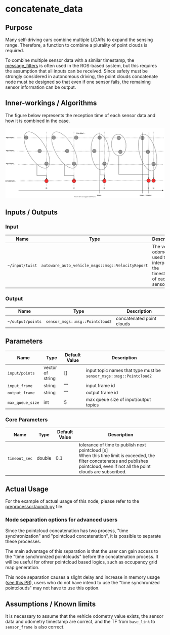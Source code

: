 # concatenate_data

## Purpose

Many self-driving cars combine multiple LiDARs to expand the sensing range. Therefore, a function to combine a plurality of point clouds is required.

To combine multiple sensor data with a similar timestamp, the [message_filters](https://github.com/ros2/message_filters) is often used in the ROS-based system, but this requires the assumption that all inputs can be received. Since safety must be strongly considered in autonomous driving, the point clouds concatenate node must be designed so that even if one sensor fails, the remaining sensor information can be output.

## Inner-workings / Algorithms

The figure below represents the reception time of each sensor data and how it is combined in the case.

![concatenate_data_timing_chart](./image/concatenate_data.drawio.svg)

## Inputs / Outputs

### Input

| Name            | Type                                              | Description                                                                   |
| --------------- | ------------------------------------------------- | ----------------------------------------------------------------------------- |
| `~/input/twist` | `autoware_auto_vehicle_msgs::msg::VelocityReport` | The vehicle odometry is used to interpolate the timestamp of each sensor data |

### Output

| Name              | Type                            | Description               |
| ----------------- | ------------------------------- | ------------------------- |
| `~/output/points` | `sensor_msgs::msg::Pointcloud2` | concatenated point clouds |

## Parameters

| Name             | Type             | Default Value | Description                                                         |
| ---------------- | ---------------- | ------------- | ------------------------------------------------------------------- |
| `input/points`   | vector of string | []            | input topic names that type must be `sensor_msgs::msg::Pointcloud2` |
| `input_frame`    | string           | ""            | input frame id                                                      |
| `output_frame`   | string           | ""            | output frame id                                                     |
| `max_queue_size` | int              | 5             | max queue size of input/output topics                               |

### Core Parameters

| Name          | Type   | Default Value | Description                                                                                                                                                                              |
| ------------- | ------ | ------------- | ---------------------------------------------------------------------------------------------------------------------------------------------------------------------------------------- |
| `timeout_sec` | double | 0.1           | tolerance of time to publish next pointcloud [s]<br>When this time limit is exceeded, the filter concatenates and publishes pointcloud, even if not all the point clouds are subscribed. |

## Actual Usage

For the example of actual usage of this node, please refer to the [preprocessor.launch.py](../launch/preprocessor.launch.py) file.

### Node separation options for advanced users

Since the pointcloud concatenation has two process, "time synchronization" and "pointcloud concatenation", it is possible to separate these processes.

The main advantage of this separation is that the user can gain access to the "time synchronized pointclouds" before the concatenation process.
It will be useful for othrer pointcloud based logics, such as occupancy grid map generation.

This node separation causes a slight delay and increase in memory usage ([see this PR](https://github.com/autowarefoundation/autoware.universe/pull/3312)), users who do not have intend to use the "time synchronized pointclouds" may not have to use this option.

## Assumptions / Known limits

It is necessary to assume that the vehicle odometry value exists, the sensor data and odometry timestamp are correct, and the TF from `base_link` to `sensor_frame` is also correct.
